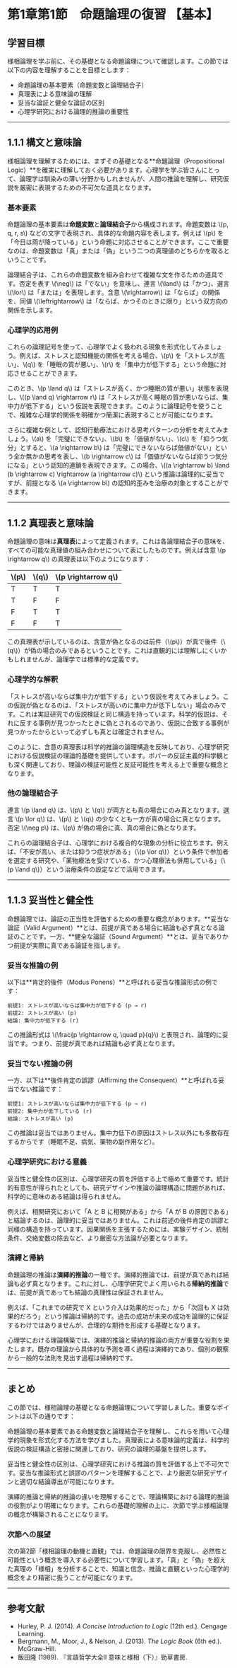 # 第1章第1節　命題論理の復習 【基本】

## 学習目標

様相論理を学ぶ前に、その基礎となる命題論理について確認します。この節では以下の内容を理解することを目標とします：

- 命題論理の基本要素（命題変数と論理結合子）
- 真理表による意味論の理解
- 妥当な論証と健全な論証の区別
- 心理学研究における論理的推論の重要性

---

## 1.1.1 構文と意味論

様相論理を理解するためには、まずその基礎となる**命題論理（Propositional Logic）**を確実に理解しておく必要があります。心理学を学ぶ皆さんにとって、論理学は馴染みの薄い分野かもしれませんが、人間の推論を理解し、研究仮説を厳密に表現するための不可欠な道具となります。

### 基本要素

命題論理の基本要素は**命題変数**と**論理結合子**から構成されます。命題変数は \\(p, q, r, s\\) などの文字で表現され、具体的な命題内容を表します。例えば \\(p\\) を「今日は雨が降っている」という命題に対応させることができます。ここで重要なのは、命題変数は「真」または「偽」という二つの真理値のどちらかを取るということです。

論理結合子は、これらの命題変数を組み合わせて複雑な文を作るための道具です。否定を表す \\(\\neg\\) は「でない」を意味し、連言 \\(\\land\\) は「かつ」、選言 \\(\\lor\\) は「または」を表現します。含意 \\(\\rightarrow\\) は「ならば」の関係を、同値 \\(\\leftrightarrow\\) は「ならば、かつそのときに限り」という双方向の関係を示します。

### 心理学的応用例

これらの論理記号を使って、心理学でよく扱われる現象を形式化してみましょう。例えば、ストレスと認知機能の関係を考える場合、\\(p\\) を「ストレスが高い」、\\(q\\) を「睡眠の質が悪い」、\\(r\\) を「集中力が低下する」という命題に対応させることができます。

このとき、\\(p \\land q\\) は「ストレスが高く、かつ睡眠の質が悪い」状態を表現し、\\((p \\land q) \\rightarrow r\\) は「ストレスが高く睡眠の質が悪いならば、集中力が低下する」という仮説を表現できます。このように論理記号を使うことで、複雑な心理学的関係を明確かつ簡潔に表現することが可能になります。

さらに複雑な例として、認知行動療法における思考パターンの分析を考えてみましょう。\\(a\\) を「完璧にできない」、\\(b\\) を「価値がない」、\\(c\\) を「抑うつ気分」とすると、\\(a \\rightarrow b\\) は「完璧にできないならば価値がない」という全か無かの思考を表し、\\(b \\rightarrow c\\) は「価値がないならば抑うつ気分になる」という認知的連鎖を表現できます。この場合、\\((a \\rightarrow b) \\land (b \\rightarrow c) \\rightarrow (a \\rightarrow c)\\) という推論は論理的に妥当ですが、前提となる \\(a \\rightarrow b\\) の認知的歪みを治療の対象とすることができます。

---

## 1.1.2 真理表と意味論

命題論理の意味は**真理表**によって定義されます。これは各論理結合子の意味を、すべての可能な真理値の組み合わせについて表にしたものです。例えば含意 \\(p \\rightarrow q\\) の真理表は以下のようになります：

| \\(p\\) | \\(q\\) | \\(p \\rightarrow q\\) |
|---------|---------|------------------------|
| T       | T       | T                      |
| T       | F       | F                      |
| F       | T       | T                      |
| F       | F       | T                      |

この真理表が示しているのは、含意が偽となるのは前件（\\(p\\)）が真で後件（\\(q\\)）が偽の場合のみであるということです。これは直観的には理解しにくいかもしれませんが、論理学では標準的な定義です。

### 心理学的な解釈

「ストレスが高いならば集中力が低下する」という仮説を考えてみましょう。この仮説が偽となるのは、「ストレスが高いのに集中力が低下しない」場合のみです。これは実証研究での仮説検証と同じ構造を持っています。科学的仮説は、それに反する事例が見つかったときに偽とされるのであり、仮説に合致する事例が見つかったからといって必ずしも真とは確定されません。

このように、含意の真理表は科学的推論の論理構造を反映しており、心理学研究における仮説検証の理論的基礎を提供しています。ポパーの反証主義的科学観とも深く関連しており、理論の検証可能性と反証可能性を考える上で重要な概念となります。

### 他の論理結合子

連言 \\(p \\land q\\) は、\\(p\\) と \\(q\\) が両方とも真の場合にのみ真となります。選言 \\(p \\lor q\\) は、\\(p\\) と \\(q\\) の少なくとも一方が真の場合に真となります。否定 \\(\\neg p\\) は、\\(p\\) が偽の場合に真、真の場合に偽となります。

これらの論理結合子は、心理学における複合的な現象の分析に役立ちます。例えば、「不安が高い、または抑うつ症状がある」（\\(p \\lor q\\)）という条件で参加者を選定する研究や、「薬物療法を受けている、かつ心理療法も併用している」（\\(p \\land q\\)）という治療条件の設定などで活用できます。

---

## 1.1.3 妥当性と健全性

命題論理では、論証の正当性を評価するための重要な概念があります。**妥当な論証（Valid Argument）**とは、前提が真である場合に結論も必ず真となる論証のことです。一方、**健全な論証（Sound Argument）**とは、妥当でありかつ前提が実際に真である論証を指します。

### 妥当な推論の例

以下は**肯定的後件（Modus Ponens）**と呼ばれる妥当な推論形式の例です：

```
前提1: ストレスが高いならば集中力が低下する (p → r)
前提2: ストレスが高い (p)
結論: 集中力が低下する (r)
```

この推論形式は \\(\\frac{p \\rightarrow q, \\quad p}{q}\\) と表現され、論理的に妥当です。つまり、前提が真であれば結論も必ず真となります。

### 妥当でない推論の例

一方、以下は**後件肯定の誤謬（Affirming the Consequent）**と呼ばれる妥当でない推論です：

```
前提1: ストレスが高いならば集中力が低下する (p → r)
前提2: 集中力が低下している (r)
結論: ストレスが高い (p)
```

この推論は妥当ではありません。集中力低下の原因はストレス以外にも多数存在するからです（睡眠不足、病気、薬物の副作用など）。

### 心理学研究における意義

妥当性と健全性の区別は、心理学研究の質を評価する上で極めて重要です。統計的有意性が得られたとしても、研究デザインや推論の論理構造に問題があれば、科学的に意味のある結論は得られません。

例えば、相関研究において「A と B に相関がある」から「A が B の原因である」と結論するのは、論理的に妥当ではありません。これは前述の後件肯定の誤謬と同様の構造を持っています。因果関係を主張するためには、実験デザイン、統制条件、交絡変数の除去など、より厳密な方法論が必要となります。

### 演繹と帰納

命題論理の推論は**演繹的推論**の一種です。演繹的推論では、前提が真であれば結論も必ず真となります。これに対し、心理学研究でよく用いられる**帰納的推論**では、前提が真であっても結論の真理性は保証されません。

例えば、「これまでの研究で X という介入は効果的だった」から「次回も X は効果的だろう」という推論は帰納的です。過去の成功が未来の成功を論理的に保証するわけではありませんが、合理的な期待を形成する基礎となります。

心理学における理論構築では、演繹的推論と帰納的推論の両方が重要な役割を果たします。既存の理論から具体的な予測を導く過程は演繹的であり、個別の観察から一般的な法則を見出す過程は帰納的です。

---

## まとめ

この節では、様相論理の基礎となる命題論理について学習しました。重要なポイントは以下の通りです：

命題論理の基本要素である命題変数と論理結合子を理解し、これらを用いて心理学的現象を形式化する方法を学びました。真理表による意味論的定義は、科学的仮説の検証構造と密接に関連しており、研究の論理的基盤を提供します。

妥当性と健全性の区別は、心理学研究における推論の質を評価する上で不可欠です。妥当な推論形式と誤謬のパターンを理解することで、より厳密な研究デザインと適切な結論導出が可能になります。

演繹的推論と帰納的推論の違いを理解することで、理論構築における論理的推論の役割がより明確になります。これらの基礎的理解の上に、次節で学ぶ様相論理の概念が構築されることになります。

### 次節への展望

次の第2節「様相論理の動機と直観」では、命題論理の限界を克服し、必然性と可能性という概念を導入する必要性について学習します。「真」と「偽」を超えた真理の「様相」を分析することで、知識と信念、推論と直観といった心理学的概念をより精密に扱うことが可能になります。

---

## 参考文献

- Hurley, P. J. (2014). *A Concise Introduction to Logic* (12th ed.). Cengage Learning.
- Bergmann, M., Moor, J., & Nelson, J. (2013). *The Logic Book* (6th ed.). McGraw-Hill.
- 飯田隆 (1989). 『言語哲学大全II 意味と様相（下）』勁草書房.